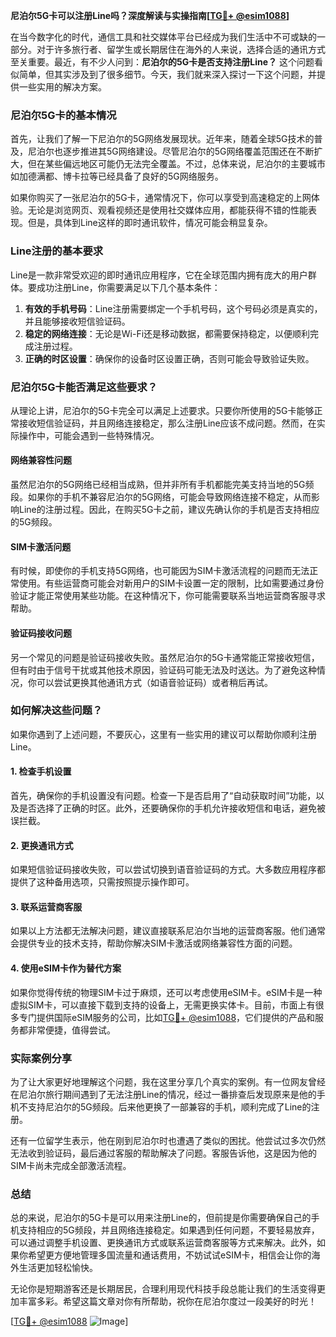 **尼泊尔5G卡可以注册Line吗？深度解读与实操指南[[TG💪+ @esim1088](https://t.me/s/esim1088)]**

在当今数字化的时代，通信工具和社交媒体平台已经成为我们生活中不可或缺的一部分。对于许多旅行者、留学生或长期居住在海外的人来说，选择合适的通讯方式至关重要。最近，有不少人问到：**尼泊尔的5G卡是否支持注册Line？** 这个问题看似简单，但其实涉及到了很多细节。今天，我们就来深入探讨一下这个问题，并提供一些实用的解决方案。

### 尼泊尔5G卡的基本情况

首先，让我们了解一下尼泊尔的5G网络发展现状。近年来，随着全球5G技术的普及，尼泊尔也逐步推进其5G网络建设。尽管尼泊尔的5G网络覆盖范围还在不断扩大，但在某些偏远地区可能仍无法完全覆盖。不过，总体来说，尼泊尔的主要城市如加德满都、博卡拉等已经具备了良好的5G网络服务。

如果你购买了一张尼泊尔的5G卡，通常情况下，你可以享受到高速稳定的上网体验。无论是浏览网页、观看视频还是使用社交媒体应用，都能获得不错的性能表现。但是，具体到Line这样的即时通讯软件，情况可能会稍显复杂。

### Line注册的基本要求

Line是一款非常受欢迎的即时通讯应用程序，它在全球范围内拥有庞大的用户群体。要成功注册Line，你需要满足以下几个基本条件：

1. **有效的手机号码**：Line注册需要绑定一个手机号码，这个号码必须是真实的，并且能够接收短信验证码。
2. **稳定的网络连接**：无论是Wi-Fi还是移动数据，都需要保持稳定，以便顺利完成注册过程。
3. **正确的时区设置**：确保你的设备时区设置正确，否则可能会导致验证失败。

### 尼泊尔5G卡能否满足这些要求？

从理论上讲，尼泊尔的5G卡完全可以满足上述要求。只要你所使用的5G卡能够正常接收短信验证码，并且网络连接稳定，那么注册Line应该不成问题。然而，在实际操作中，可能会遇到一些特殊情况。

#### 网络兼容性问题

虽然尼泊尔的5G网络已经相当成熟，但并非所有手机都能完美支持当地的5G频段。如果你的手机不兼容尼泊尔的5G网络，可能会导致网络连接不稳定，从而影响Line的注册过程。因此，在购买5G卡之前，建议先确认你的手机是否支持相应的5G频段。

#### SIM卡激活问题

有时候，即使你的手机支持5G网络，也可能因为SIM卡激活流程的问题而无法正常使用。有些运营商可能会对新用户的SIM卡设置一定的限制，比如需要通过身份验证才能正常使用某些功能。在这种情况下，你可能需要联系当地运营商客服寻求帮助。

#### 验证码接收问题

另一个常见的问题是验证码接收失败。虽然尼泊尔的5G卡通常能正常接收短信，但有时由于信号干扰或其他技术原因，验证码可能无法及时送达。为了避免这种情况，你可以尝试更换其他通讯方式（如语音验证码）或者稍后再试。

### 如何解决这些问题？

如果你遇到了上述问题，不要灰心，这里有一些实用的建议可以帮助你顺利注册Line。

#### 1. 检查手机设置

首先，确保你的手机设置没有问题。检查一下是否启用了“自动获取时间”功能，以及是否选择了正确的时区。此外，还要确保你的手机允许接收短信和电话，避免被误拦截。

#### 2. 更换通讯方式

如果短信验证码接收失败，可以尝试切换到语音验证码的方式。大多数应用程序都提供了这种备用选项，只需按照提示操作即可。

#### 3. 联系运营商客服

如果以上方法都无法解决问题，建议直接联系尼泊尔当地的运营商客服。他们通常会提供专业的技术支持，帮助你解决SIM卡激活或网络兼容性方面的问题。

#### 4. 使用eSIM卡作为替代方案

如果你觉得传统的物理SIM卡过于麻烦，还可以考虑使用eSIM卡。eSIM卡是一种虚拟SIM卡，可以直接下载到支持的设备上，无需更换实体卡。目前，市面上有很多专门提供国际eSIM服务的公司，比如[TG💪+ @esim1088](https://t.me/s/esim1088)，它们提供的产品和服务都非常便捷，值得尝试。

### 实际案例分享

为了让大家更好地理解这个问题，我在这里分享几个真实的案例。有一位网友曾经在尼泊尔旅行期间遇到了无法注册Line的情况，经过一番排查后发现原来是他的手机不支持尼泊尔的5G频段。后来他更换了一部兼容的手机，顺利完成了Line的注册。

还有一位留学生表示，他在刚到尼泊尔时也遭遇了类似的困扰。他尝试过多次仍然无法收到验证码，最后通过客服的帮助解决了问题。客服告诉他，这是因为他的SIM卡尚未完成全部激活流程。

### 总结

总的来说，尼泊尔的5G卡是可以用来注册Line的，但前提是你需要确保自己的手机支持相应的5G频段，并且网络连接稳定。如果遇到任何问题，不要轻易放弃，可以通过调整手机设置、更换通讯方式或联系运营商客服等方式来解决。此外，如果你希望更方便地管理多国流量和通话费用，不妨试试eSIM卡，相信会让你的海外生活更加轻松愉快。

无论你是短期游客还是长期居民，合理利用现代科技手段总能让我们的生活变得更加丰富多彩。希望这篇文章对你有所帮助，祝你在尼泊尔度过一段美好的时光！

[[TG💪+ @esim1088](https://t.me/s/esim1088) ![Image](https://i.postimg.cc/4NQfJmqS/Snipaste-2025-05-13-00-14-12.png)]